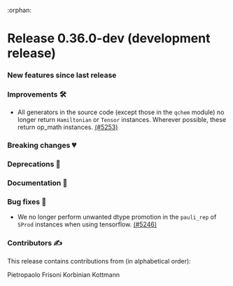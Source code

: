 :orphan:

# Release 0.36.0-dev (development release)

<h3>New features since last release</h3>

<h3>Improvements 🛠</h3>

* All generators in the source code (except those in the `qchem` module) no longer return 
  `Hamiltonian` or `Tensor` instances. Wherever possible, these return op_math instances.
  [(#5253)](https://github.com/PennyLaneAI/pennylane/pull/5253)

<h3>Breaking changes 💔</h3>

<h3>Deprecations 👋</h3>

<h3>Documentation 📝</h3>

<h3>Bug fixes 🐛</h3>

* We no longer perform unwanted dtype promotion in the `pauli_rep` of `SProd` instances when using tensorflow.
  [(#5246)](https://github.com/PennyLaneAI/pennylane/pull/5246)

<h3>Contributors ✍️</h3>

This release contains contributions from (in alphabetical order):

Pietropaolo Frisoni
Korbinian Kottmann